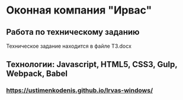 # Оконная компания "Ирвас"

## Работа по техническому заданию

  Техническое задание находится в файле ТЗ.docx

## Технологии: Javascript, HTML5, CSS3, Gulp, Webpack, Babel

### https://ustimenkodenis.github.io/Irvas-windows/
